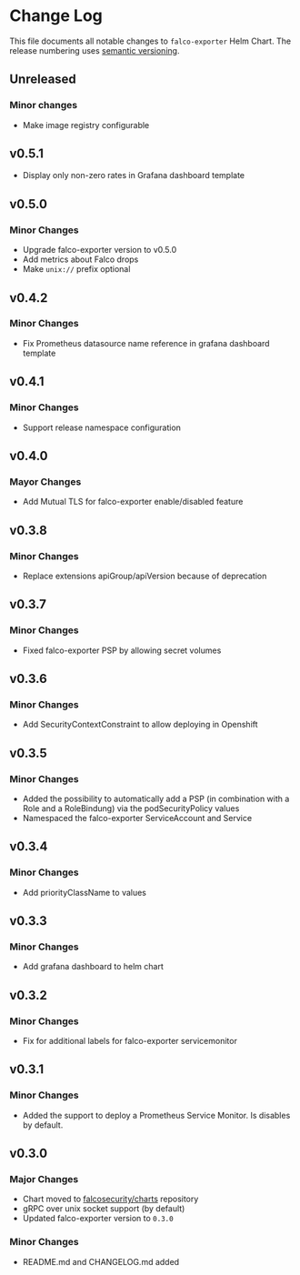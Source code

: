 # Change Log

This file documents all notable changes to `falco-exporter` Helm Chart. The release
numbering uses [semantic versioning](http://semver.org).

## Unreleased

### Minor changes

* Make image registry configurable

## v0.5.1

* Display only non-zero rates in Grafana dashboard template

## v0.5.0

### Minor Changes

* Upgrade falco-exporter version to v0.5.0
* Add metrics about Falco drops
* Make `unix://` prefix optional
## v0.4.2

### Minor Changes

* Fix Prometheus datasource name reference in grafana dashboard template

## v0.4.1

### Minor Changes

* Support release namespace configuration

## v0.4.0

### Mayor Changes

* Add Mutual TLS for falco-exporter enable/disabled feature

## v0.3.8

### Minor Changes

* Replace extensions apiGroup/apiVersion because of deprecation

## v0.3.7

### Minor Changes

* Fixed falco-exporter PSP by allowing secret volumes

## v0.3.6

### Minor Changes

* Add SecurityContextConstraint to allow deploying in Openshift

## v0.3.5

### Minor Changes

* Added the possibility to automatically add a PSP (in combination with a Role and a RoleBindung) via the podSecurityPolicy values
* Namespaced the falco-exporter ServiceAccount and Service

## v0.3.4

### Minor Changes

* Add priorityClassName to values

## v0.3.3

### Minor Changes

* Add grafana dashboard to helm chart

## v0.3.2

### Minor Changes

* Fix for additional labels for falco-exporter servicemonitor

## v0.3.1

### Minor Changes

* Added the support to deploy a Prometheus Service Monitor. Is disables by default.

## v0.3.0

### Major Changes

* Chart moved to [falcosecurity/charts](https://github.com/falcosecurity/charts) repository
* gRPC over unix socket support (by default)
* Updated falco-exporter version to `0.3.0`

### Minor Changes

* README.md and CHANGELOG.md added
